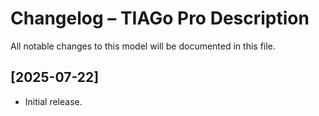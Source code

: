 # Changelog – TIAGo Pro Description

All notable changes to this model will be documented in this file.

## [2025-07-22]
- Initial release.
